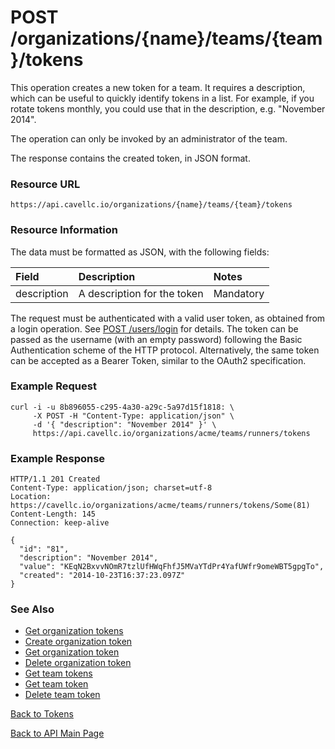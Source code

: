 # POST /organizations/{name}/teams/{team}/tokens
This operation creates a new token for a team. It requires a description, which can be useful to quickly identify tokens in a list. For example, if you rotate tokens monthly, you could use that in the description, e.g. "November 2014".

The operation can only be invoked by an administrator of the team.

The response contains the created token, in JSON format.

### Resource URL

`https://api.cavellc.io/organizations/{name}/teams/{team}/tokens`

### Resource Information

The data must be formatted as JSON, with the following fields:

Field | Description | Notes
:---- | :---------- | :----
description | A description for the token | Mandatory

The request must be authenticated with a valid user token, as obtained from a login operation. See [POST /users/login](../users/login.md) for details. The token can be passed as the username (with an empty password) following the Basic Authentication scheme of the HTTP protocol. Alternatively, the same token can be accepted as a Bearer Token, similar to the OAuth2 specification.

### Example Request

    curl -i -u 8b896055-c295-4a30-a29c-5a97d15f1818: \
         -X POST -H "Content-Type: application/json" \
         -d '{ "description": "November 2014" }' \
         https://api.cavellc.io/organizations/acme/teams/runners/tokens


### Example Response

    HTTP/1.1 201 Created
    Content-Type: application/json; charset=utf-8
    Location: https://cavellc.io/organizations/acme/teams/runners/tokens/Some(81)
    Content-Length: 145
    Connection: keep-alive

    {
      "id": "81",
      "description": "November 2014",
      "value": "KEqN2BxvvNOmR7tzlUfHWqFhfJ5MVaYTdPr4YafUWfr9omeWBT5gpgTo",
      "created": "2014-10-23T16:37:23.097Z"
    }
    
### See Also

* [Get organization tokens](get-org-tokens.md)
* [Create organization token](create-org-token.md)
* [Get organization token](get-org-token.md)
* [Delete organization token](delete-org-token.md)
* [Get team tokens](get-team-tokens.md)
* [Get team token](get-team-token.md)
* [Delete team token](delete-team-token.md)

[Back to Tokens](README.md)

[Back to API Main Page](../api.md)
